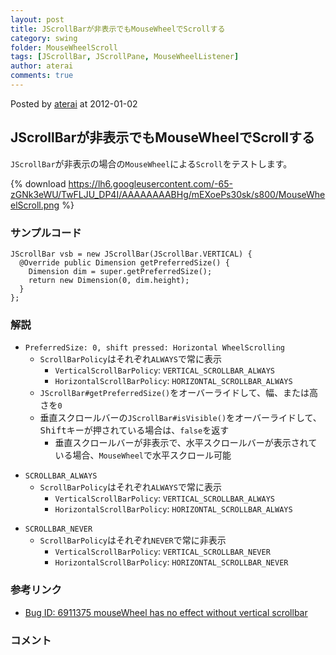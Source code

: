```yaml
---
layout: post
title: JScrollBarが非表示でもMouseWheelでScrollする
category: swing
folder: MouseWheelScroll
tags: [JScrollBar, JScrollPane, MouseWheelListener]
author: aterai
comments: true
---
```


Posted by [aterai](http://terai.xrea.jp/aterai.html) at 2012-01-02

## JScrollBarが非表示でもMouseWheelでScrollする
`JScrollBar`が非表示の場合の`MouseWheel`による`Scroll`をテストします。


{% download https://lh6.googleusercontent.com/-65-zGNk3eWU/TwFLJU_DP4I/AAAAAAAABHg/mEXoePs30sk/s800/MouseWheelScroll.png %}

### サンプルコード
<pre class="prettyprint"><code>JScrollBar vsb = new JScrollBar(JScrollBar.VERTICAL) {
  @Override public Dimension getPreferredSize() {
    Dimension dim = super.getPreferredSize();
    return new Dimension(0, dim.height);
  }
};
</code></pre>

### 解説
- `PreferredSize: 0, shift pressed: Horizontal WheelScrolling`
    - `ScrollBarPolicy`はそれぞれ`ALWAYS`で常に表示
        - `VerticalScrollBarPolicy`: `VERTICAL_SCROLLBAR_ALWAYS`
        - `HorizontalScrollBarPolicy`: `HORIZONTAL_SCROLLBAR_ALWAYS`
    - `JScrollBar#getPreferredSize()`をオーバーライドして、幅、または高さを`0`
    - 垂直スクロールバーの`JScrollBar#isVisible()`をオーバーライドして、<kbd>Shift</kbd>キーが押されている場合は、`false`を返す
        - 垂直スクロールバーが非表示で、水平スクロールバーが表示されている場合、`MouseWheel`で水平スクロール可能

<!-- dummy comment line for breaking list -->

- `SCROLLBAR_ALWAYS`
    - `ScrollBarPolicy`はそれぞれ`ALWAYS`で常に表示
        - `VerticalScrollBarPolicy`: `VERTICAL_SCROLLBAR_ALWAYS`
        - `HorizontalScrollBarPolicy`: `HORIZONTAL_SCROLLBAR_ALWAYS`

<!-- dummy comment line for breaking list -->

- `SCROLLBAR_NEVER`
    - `ScrollBarPolicy`はそれぞれ`NEVER`で常に非表示
        - `VerticalScrollBarPolicy`: `VERTICAL_SCROLLBAR_NEVER`
        - `HorizontalScrollBarPolicy`: `HORIZONTAL_SCROLLBAR_NEVER`

<!-- dummy comment line for breaking list -->

### 参考リンク
- [Bug ID: 6911375 mouseWheel has no effect without vertical scrollbar](http://bugs.sun.com/bugdatabase/view_bug.do?bug_id=6911375)

<!-- dummy comment line for breaking list -->

### コメント
